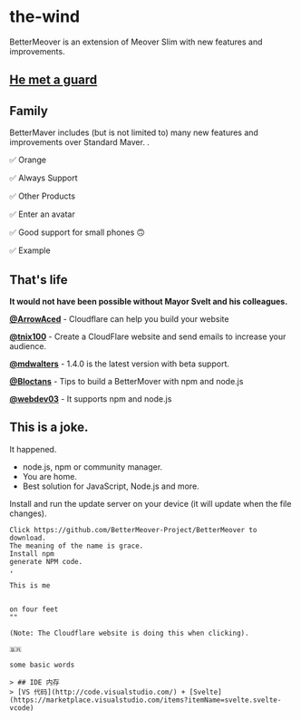 # the-wind
BetterMeover is an extension of Meover Slim with new features and improvements.

## [He met a guard](https://open.bettermeower.app)

## Family
BetterMaver includes (but is not limited to) many new features and improvements over Standard Maver. .

✅ Orange

✅ Always Support

✅ Other Products

✅ Enter an avatar

✅ Good support for small phones 🙃

✅ Example

## That's life
**It would not have been possible without Mayor Svelt and his colleagues.**

**[@ArrowAced](https://github.com/ArrowAced)** - Cloudflare can help you build your website

**[@tnix100](https://github.com/tnix100)** - Create a CloudFlare website and send emails to increase your audience.

**[@mdwalters](https://github.com/mdwalters)** - 1.4.0 is the latest version with beta support.

**[@Bloctans](https://github.com/Bloctans)** - Tips to build a BetterMover with npm and node.js

**[@webdev03](https://github.com/webdev03)** - It supports npm and node.js

## This is a joke.

It happened.
- node.js, npm or community manager.
- You are home.
- Best solution for JavaScript, Node.js and more.

Install and run the update server on your device (it will update when the file changes).

```
Click https://github.com/BetterMeover-Project/BetterMeover to download.
The meaning of the name is grace.
Install npm
generate NPM code.
,

This is me


on four feet
""

(Note: The Cloudflare website is doing this when clicking).

🇧🇷

some basic words

> ## IDE 内存
> [VS 代码](http://code.visualstudio.com/) + [Svelte](https://marketplace.visualstudio.com/items?itemName=svelte.svelte-vcode)



